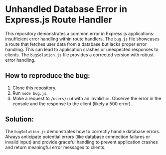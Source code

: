 # Unhandled Database Error in Express.js Route Handler

This repository demonstrates a common error in Express.js applications: insufficient error handling within route handlers.  The `bug.js` file showcases a route that fetches user data from a database but lacks proper error handling. This can lead to application crashes or unexpected responses to clients.  The `bugSolution.js` file provides a corrected version with robust error handling.

## How to reproduce the bug:

1.  Clone this repository.
2.  Run `node bug.js`.
3.  Make a request to `/users/:id` with an invalid `id`.  Observe the error in the console and the response to the client (likely a 500 error).

## Solution:

The `bugSolution.js` demonstrates how to correctly handle database errors.  Always anticipate potential errors (like database connection failures or invalid input) and provide graceful handling to prevent application crashes and return meaningful error messages to clients.